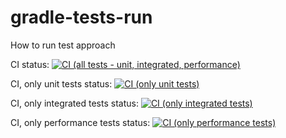 # gradle-tests-run
How to run test approach

CI status: [![CI (all tests - unit, integrated, performance)](https://github.com/NVRSK/gradle-tests-run/actions/workflows/gradle.yml/badge.svg)](https://github.com/NVRSK/gradle-tests-run/actions/workflows/gradle.yml)

CI, only unit tests status: [![CI (only unit tests)](https://github.com/NVRSK/gradle-tests-run/actions/workflows/unitTestsRunner.yml/badge.svg)](https://github.com/NVRSK/gradle-tests-run/actions/workflows/unitTestsRunner.yml)

CI, only integrated tests status: [![CI (only integrated tests)](https://github.com/NVRSK/gradle-tests-run/actions/workflows/integratedTestsRunner.yml/badge.svg)](https://github.com/NVRSK/gradle-tests-run/actions/workflows/integratedTestsRunner.yml)

CI, only performance tests status: [![CI (only performance tests)](https://github.com/NVRSK/gradle-tests-run/actions/workflows/performanceTestsRunner.yml/badge.svg)](https://github.com/NVRSK/gradle-tests-run/actions/workflows/performanceTestsRunner.yml)

